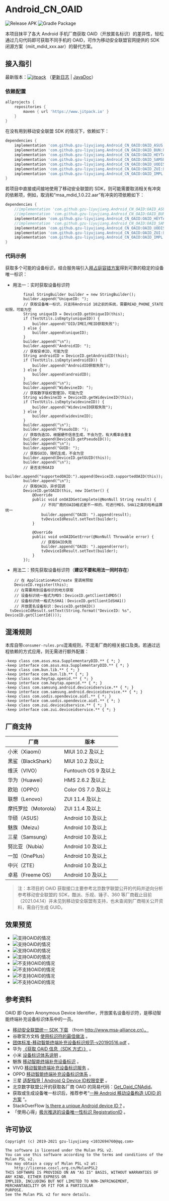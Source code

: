 # Android_CN_OAID

![Release APK](https://github.com/gzu-liyujiang/Android_CN_OAID/workflows/Release%20APK/badge.svg)
![Gradle Package](https://github.com/gzu-liyujiang/Android_CN_OAID/workflows/Gradle%20Package/badge.svg)

本项目抹平了各大 Android 手机厂商获取 OAID（开放匿名标识）的差异性，轻松通过几句代码即可获取不同手机的 OAID，可作为移动安全联盟官网提供的 SDK 闭源方案（miit_mdid_xxx.aar）的替代方案。

## 接入指引

最新版本：[![jitpack](https://jitpack.io/v/gzu-liyujiang/Android_CN_OAID.svg)](https://jitpack.io/#gzu-liyujiang/Android_CN_OAID) （[更新日志](/CHANGELOG.md) | [JavaDoc](https://gzu-liyujiang.github.io/Android_CN_OAID/)）

### 依赖配置

```groovy
allprojects {
    repositories {
        maven { url 'https://www.jitpack.io' }
    }
}
```

在没有用到移动安全联盟 SDK 的情况下，依赖如下：

```groovy
dependencies {
    implementation 'com.github.gzu-liyujiang.Android_CN_OAID:OAID_ASUS:版本号' //华硕
    implementation 'com.github.gzu-liyujiang.Android_CN_OAID:OAID_BUN:版本号' //中兴、卓易
    implementation 'com.github.gzu-liyujiang.Android_CN_OAID:OAID_HEYTAP:版本号' //欧珀、一加
    implementation 'com.github.gzu-liyujiang.Android_CN_OAID:OAID_SAMSUNG:版本号' //三星
    implementation 'com.github.gzu-liyujiang.Android_CN_OAID:OAID_UODIS:版本号' //华为
    implementation 'com.github.gzu-liyujiang.Android_CN_OAID:OAID_ZUI:版本号' //联想、摩托罗拉
    implementation 'com.github.gzu-liyujiang.Android_CN_OAID:OAID_IMPL:版本号' //具体实现
}
```

若项目中直接或间接地使用了移动安全联盟的 SDK，则可能需要取消相关有冲突的依赖项，例如，取消和“msa_mdid_1.0.22.aar”有冲突的项依赖如下：

```groovy
dependencies {
    //implementation 'com.github.gzu-liyujiang.Android_CN_OAID:OAID_ASUS:版本号'  //华硕
    //implementation 'com.github.gzu-liyujiang.Android_CN_OAID:OAID_BUN:版本号'  //中兴、卓易
    implementation 'com.github.gzu-liyujiang.Android_CN_OAID:OAID_HEYTAP:版本号'  //欧珀、一加
    //implementation 'com.github.gzu-liyujiang.Android_CN_OAID:OAID_SAMSUNG:版本号'  //三星
    implementation 'com.github.gzu-liyujiang.Android_CN_OAID:OAID_UODIS:版本号'  //华为
    implementation 'com.github.gzu-liyujiang.Android_CN_OAID:OAID_ZUI:版本号'  //联想、摩托罗拉
    implementation 'com.github.gzu-liyujiang.Android_CN_OAID:OAID_IMPL:版本号'  //具体实现
}
```

### 代码示例

获取多个可能的设备标识，结合服务端引入[拜占庭容错方案](https://juejin.cn/post/6844903952148856839#heading-11)得到可靠的稳定的设备唯一标识：

- 用法一：实时获取设备标识符

```text
        final StringBuilder builder = new StringBuilder();
        builder.append("UniqueID: ");
        // 获取设备唯一标识，只支持Android 10之前的系统，需要READ_PHONE_STATE权限，可能为空
        String uniqueID = DeviceID.getUniqueID(this);
        if (TextUtils.isEmpty(uniqueID)) {
            builder.append("DID/IMEI/MEID获取失败");
        } else {
            builder.append(uniqueID);
        }
        builder.append("\n");
        builder.append("AndroidID: ");
        // 获取安卓ID，可能为空
        String androidID = DeviceID.getAndroidID(this);
        if (TextUtils.isEmpty(androidID)) {
            builder.append("AndroidID获取失败");
        } else {
            builder.append(androidID);
        }
        builder.append("\n");
        builder.append("WidevineID: ");
        // 获取数字版权管理ID，可能为空
        String widevineID = DeviceID.getWidevineID(this);
        if (TextUtils.isEmpty(widevineID)) {
            builder.append("WidevineID获取失败");
        } else {
            builder.append(widevineID);
        }
        builder.append("\n");
        builder.append("PseudoID: ");
        // 获取伪造ID，根据硬件信息生成，不会为空，有大概率会重复
        builder.append(DeviceID.getPseudoID());
        builder.append("\n");
        builder.append("GUID: ");
        // 获取GUID，随机生成，不会为空
        builder.append(DeviceID.getGUID(this));
        builder.append("\n");
        // 是否支持OAID
        builder.append("supportedOAID:").append(DeviceID.supportedOAID(this));
        builder.append("\n");
        // 获取OAID，异步回调
        DeviceID.getOAID(this, new IGetter() {
            @Override
            public void onOAIDGetComplete(@NonNull String result) {
                // 不同厂商的OAID格式是不一样的，可进行MD5、SHA1之类的哈希运算统一
                builder.append("OAID: ").append(result);
                tvDeviceIdResult.setText(builder);
            }

            @Override
            public void onOAIDGetError(@NonNull Throwable error) {
                // 获取OAID失败
                builder.append("OAID: ").append(error);
                tvDeviceIdResult.setText(builder);
            }
        });
```

- 用法二：预先获取设备标识符（**建议不要和用法一同时存在**）

```text 
    // 在 Application#onCreate 里调用预取
    DeviceID.register(this);
    // 在需要用到设备标识的地方获取
    // 设备标识统一格式为MD5：DeviceID.getClientIdMD5()
    // 设备标识统一格式为SHA1：DeviceID.getClientIdSHA1()
    // 开放匿名设备标识：DeviceID.getOAID()
  tvDeviceIdResult.setText(String.format("DeviceID: %s", DeviceID.getClientId()));
```

## 混淆规则

本库自带`consumer-rules.pro`混淆规则，不混淆厂商的相关接口及类。若通过远程依赖的方式应用，则无需进行额外配置：

```proguard
-keep class com.asus.msa.SupplementaryDID.** { *; }
-keep interface com.asus.msa.SupplementaryDID.** { *; }
-keep class com.bun.lib.** { *; }
-keep interface com.bun.lib.** { *; }
-keep class com.heytap.openid.** { *; }
-keep interface com.heytap.openid.** { *; }
-keep class com.samsung.android.deviceidservice.** { *; }
-keep interface com.samsung.android.deviceidservice.** { *; }
-keep class com.uodis.opendevice.aidl.** { *; }
-keep interface com.uodis.opendevice.aidl.** { *; }
-keep class com.zui.deviceidservice.** { *; }
-keep interface com.zui.deviceidservice.** { *; }
```

## 厂商支持

| 厂商                 | 版本                 |
| -------------------- | -------------------- |
| 小米（Xiaomi）       | MIUI 10.2 及以上     |
| 黑鲨（BlackShark）   | MIUI 10.2 及以上     |
| 维沃（VIVO）         | Funtouch OS 9 及以上 |
| 华为（Huawei）       | HMS 2.6.2 及以上     |
| 欧珀（OPPO）         | Color OS 7.0 及以上  |
| 联想（Lenovo）       | ZUI 11.4 及以上      |
| 摩托罗拉（Motorola） | ZUI 11.4 及以上      |
| 华硕（ASUS）         | Android 10 及以上    |
| 魅族（Meizu）        | Android 10 及以上    |
| 三星（Samsung）      | Android 10 及以上    |
| 努比亚（Nubia）      | Android 10 及以上    |
| 一加（OnePlus）      | Android 10 及以上    |
| 中兴（ZTE）          | Android 10 及以上    |
| 卓易（Freeme OS）    | Android 10 及以上    |

> 注：本项目的 OAID 获取接口主要参考北京数字联盟公开的代码并逆向分析参考移动安全联盟的 SDK，酷派、乐视、锤子、360 等厂商截止目前（2021.04.14）并未见到移动安全联盟有支持，也未查阅到厂商相关公开资料，需自行生成 GUID。

## 效果预览

- ![支持OAID的情况](/screenshot/oaid_vivo.png)
- ![支持OAID的情况](/screenshot/oaid_huawei.png)
- ![支持OAID的情况](/screenshot/oaid_xiaomi.png)
- ![支持OAID的情况](/screenshot/oaid_meizu.png)
- ![不支持OAID的情况](/screenshot/oaid_360.png)
- ![不支持OAID的情况](/screenshot/oaid_samsung.png)
- ![不支持OAID的情况](/screenshot/oaid_coolpad.png)
- ![不支持OAID的情况](/screenshot/oaid_simulator.png)

## 参考资料

OAID 即 Open Anonymous Device Identifier，开放匿名设备标识符，是移动智能终端补充设备标识体系中的一员。

- [移动安全联盟统一 SDK 下载](https://github.com/2tu/msa) （from http://www.msa-alliance.cn）。
- 谷歌官方文档 [使用标识符的最佳做法](https://developer.android.google.cn/training/articles/user-data-ids) 。
- [团体标准-移动智能终端补充设备标识规范-v20190516.pdf](https://swsdl.vivo.com.cn/appstore/developer/uploadfile/20191109/uohz59/%E5%9B%A2%E4%BD%93%E6%A0%87%E5%87%86-%E7%A7%BB%E5%8A%A8%E6%99%BA%E8%83%BD%E7%BB%88%E7%AB%AF%E8%A1%A5%E5%85%85%E8%AE%BE%E5%A4%87%E6%A0%87%E8%AF%86%E8%A7%84%E8%8C%83-v20190516.pdf) 。
- 华为 [《获取 OAID 信息（SDK 方式）》](https://developer.huawei.com/consumer/cn/doc/development/HMSCore-Guides-V5/identifier-service-obtaining-oaid-sdk-0000001050064988-V5) 。
- 小米 [设备标识体系说明](https://dev.mi.com/console/doc/detail?pId=1821) 。
- 魅族 [移动智能终端补充设备标识](http://open-wiki.flyme.cn/doc-wiki/index#id?133) 。
- VIVO [移动智能终端补充设备标识服务](https://dev.vivo.com.cn/documentCenter/doc/253) 。
- OPPO [移动智能终端补充设备标识体系](https://open.oppomobile.com/wiki/doc#id=10608) 。
- 三星 [适配指导 | Android Q Device ID权限变更](https://support-cn.samsung.com/App/DeveloperChina/notice/detail?noticeid=115) 。
- 北京数字联盟公开的获取各厂商 OAID 的简易代码：[Get_Oaid_CNAdid](https://github.com/shuzilm-open-source/Get_Oaid_CNAdid)。
- 获取或生成设备唯一标识后，推荐参考“[一种 Android 移动设备构造 UDID 的方案](https://github.com/No89757/Udid) ”。
- StackOverFlow [Is there a unique Android device ID ?](https://stackoverflow.com/questions/2785485/is-there-a-unique-android-device-id) 。
- 「使用心得」[极光推送的设备唯一性标识 RegistrationID](https://community.jiguang.cn/article/38100) 。

## 许可协议

```text
Copyright (c) 2019-2021 gzu-liyujiang <1032694760@qq.com>

The software is licensed under the Mulan PSL v2.
You can use this software according to the terms and conditions of the Mulan PSL v2.
You may obtain a copy of Mulan PSL v2 at:
    http://license.coscl.org.cn/MulanPSL2
THIS SOFTWARE IS PROVIDED ON AN "AS IS" BASIS, WITHOUT WARRANTIES OF ANY KIND, EITHER EXPRESS OR
IMPLIED, INCLUDING BUT NOT LIMITED TO NON-INFRINGEMENT, MERCHANTABILITY OR FIT FOR A PARTICULAR
PURPOSE.
See the Mulan PSL v2 for more details.
```
